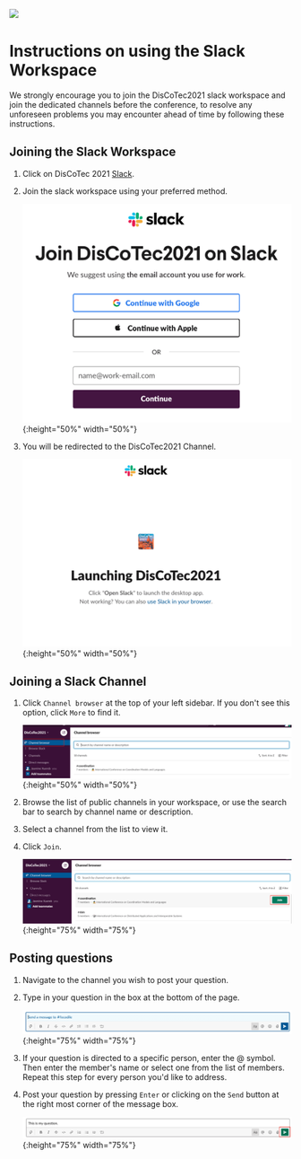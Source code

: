 [![](https://www.discotec.org/2021/discotec2021-banner.jpeg)](https://www.discotec.org/2021/)

# Instructions on using the Slack Workspace 

We strongly encourage you to join the DisCoTec2021 slack workspace and join the dedicated channels before the conference, to resolve any unforeseen problems you may encounter ahead of time by following these instructions. 

## Joining the Slack Workspace

1. Click on DisCoTec 2021 [Slack](https://discotec2021.slack.com/join/shared_invite/zt-qd3ed8l2-BC1WA_re3N~e6AjNbFNIzQ#/shared-invite/email).

2. Join the slack workspace using your preferred method.

    ![Join](screenshots/join.png){:height="50%" width="50%"}

3. You will be redirected to the DisCoTec2021 Channel.

    ![Launching](screenshots/launching_slack.png){:height="50%" width="50%"}

## Joining a Slack Channel

1.  Click ``Channel browser`` at the top of your left sidebar. If you don't see this option, click ``More`` to find it.

    ![Browse channel](screenshots/browse_channel.png){:height="50%" width="50%"}

2. Browse the list of public channels in your workspace, or use the search bar to search by channel name or description.

3. Select a channel from the list to view it.

4. Click ``Join``.

    ![Join channel](screenshots/join_channel.png){:height="75%" width="75%"}

## Posting questions 

1. Navigate to the channel you wish to post your question. 

2. Type in your question in the box at the bottom of the page. 

    ![Type question](screenshots/type_question.png){:height="75%" width="75%"}

3. If your question is directed to a specific person, enter the @ symbol. Then enter the member's name or select one from the list of members. Repeat this step for every person you'd like to address. 

4. Post your question by pressing ``Enter`` or clicking on the ``Send`` button at the right most corner of the message box.

    ![Post question](screenshots/post_question.png){:height="75%" width="75%"}


